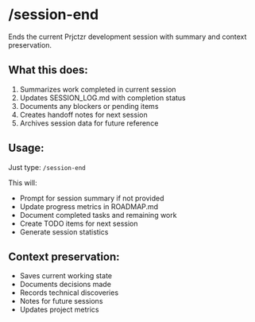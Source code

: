 # /session-end

Ends the current Prjctzr development session with summary and context preservation.

## What this does:
1. Summarizes work completed in current session
2. Updates SESSION_LOG.md with completion status
3. Documents any blockers or pending items
4. Creates handoff notes for next session
5. Archives session data for future reference

## Usage:
Just type: `/session-end`

This will:
- Prompt for session summary if not provided
- Update progress metrics in ROADMAP.md
- Document completed tasks and remaining work
- Create TODO items for next session
- Generate session statistics

## Context preservation:
- Saves current working state
- Documents decisions made
- Records technical discoveries
- Notes for future sessions
- Updates project metrics